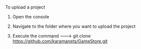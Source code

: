 To upload a project

1) Open the console

2) Navigate to the folder where you want to upload the project

3) Execute the command --->     git clone https://github.com/karamanets/GameStore.git
